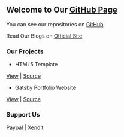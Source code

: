 ## Welcome to Our [GitHub Page](https://desainerhub.github.io)

You can see our repositories on [GitHub](https://github.com/desainerhub/)

Read Our Blogs on [Official Site](https://desainerhub.com)


### Our Projects

- HTML5 Template

[View](https://desainerhub.github.io/template) | [Source](https://github.com/desainerhub/desainerhub.github.io/tree/master/template)


- Gatsby Portfolio Website

[View](https://projects-6783357223.gtsb.io/) | [Source](https://github.com/desainerhub/projects)

### Support Us

[Paypal](https://www.paypal.me/maksumrifai) | [Xendit](https://invoice.xendit.co/donation/Dukungan)




